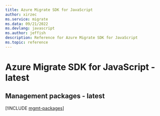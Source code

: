 ```yaml
---
title: Azure Migrate SDK for JavaScript
author: xirzec
ms.service: migrate
ms.data: 09/21/2022
ms.devlang: javascript
ms.author: jeffish
description: Reference for Azure Migrate SDK for JavaScript
ms.topic: reference
---
```

# Azure Migrate SDK for JavaScript - latest

## Management packages - latest
[!INCLUDE [mgmt-packages](migrate-mgmt-index.md)]